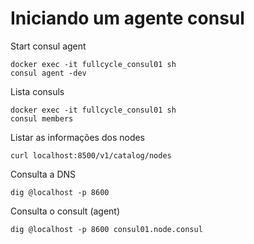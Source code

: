 # Iniciando um agente consul

Start consul agent

```
docker exec -it fullcycle_consul01 sh
consul agent -dev
```

Lista consuls

```
docker exec -it fullcycle_consul01 sh
consul members
```

Listar as informações dos nodes

```
curl localhost:8500/v1/catalog/nodes
```

Consulta a DNS

```
dig @localhost -p 8600
```

Consulta o consult (agent)

```
dig @localhost -p 8600 consul01.node.consul
```